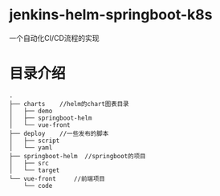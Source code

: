 # jenkins-helm-springboot-k8s
一个自动化CI/CD流程的实现

# 目录介绍

```
.
├── charts    //helm的chart图表目录
│   ├── demo
│   ├── springboot-helm
│   └── vue-front
├── deploy    //一些发布的脚本
│   ├── script
│   └── yaml
├── springboot-helm  //springboot的项目
│   ├── src
│   └── target
└── vue-front     //前端项目
    └── code
```
